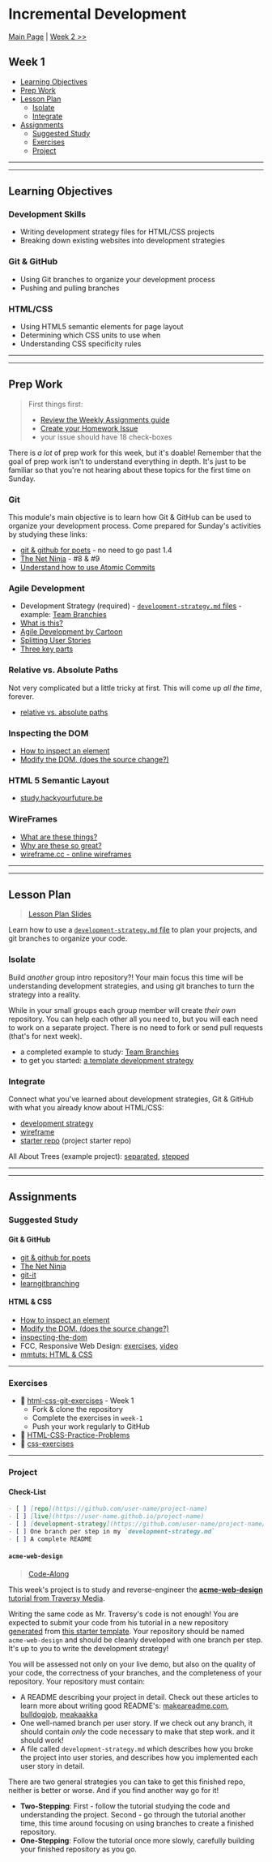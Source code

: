 # Incremental Development

[Main Page](../README.md) | [Week 2 >>](../week-2/README.md)

## Week 1

- [Learning Objectives](#learning-objectives)
- [Prep Work](#prep-work)
- [Lesson Plan](#lesson-plan)
  - [Isolate](#isolate)
  - [Integrate](#integrate)
- [Assignments](#assignments)
  - [Suggested Study](#suggested-study)
  - [Exercises](#exercises)
  - [Project](#project)

---
---

## Learning Objectives

### Development Skills

- Writing development strategy files for HTML/CSS projects
- Breaking down existing websites into development strategies

### Git & GitHub

- Using Git branches to organize your development process
- Pushing and pulling branches

### HTML/CSS

- Using HTML5 semantic elements for page layout
- Determining which CSS units to use when
- Understanding CSS specificity rules

---
---

## Prep Work

> First things first:
> - [Review the Weekly Assignments guide](https://home.hackyourfuture.be/students/weekly-assignments)
> - [Create your Homework Issue](https://home.hackyourfuture.be/students/homework-issues)
> - your issue should have 18 check-boxes

There is _a lot_ of prep work for this week, but it's doable!  Remember that the goal of prep work isn't to understand everything in depth.  It's just to be familiar so that you're not hearing about these topics for the first time on Sunday.

### Git

This module's main objective is to learn how Git & GitHub can be used to organize your development process.  Come prepared for Sunday's activities by studying these links:

- [git & github for poets](https://www.youtube.com/watch?v=BCQHnlnPusY&list=PLRqwX-V7Uu6ZF9C0YMKuns9sLDzK6zoiV) - no need to go past 1.4
- [The Net Ninja](https://www.youtube.com/watch?v=QV0kVNvkMxc&list=PL4cUxeGkcC9goXbgTDQ0n_4TBzOO0ocPR&index=8) - #8 & #9
- [Understand how to use Atomic Commits](https://curiousprogrammer.io/blog/how-to-craft-your-changes-into-small-atomic-commits-using-git)

### Agile Development

- Development Strategy (required)
      - [`development-strategy.md` files](https://home.hackyourfuture.be/students/development-strategy)
      - example: [Team Branchies](https://github.com/HackYourFutureBelgium/team-branchies)
- [What is this?](https://www.youtube.com/watch?v=GzzkpAOxHXs)
- [Agile Development by Cartoon](https://www.youtube.com/watch?v=Z9QbYZh1YXY&list=PLBUu5aGDLKnbeEx8U-5r436bw6p9wv1rS)
- [Splitting User Stories](https://www.youtube.com/watch?v=EDT0HMtDwYI)
- [Three key parts](https://www.youtube.com/watch?v=ctFzjMygaRo)

### Relative vs. Absolute Paths

Not very complicated but a little tricky at first.   This will come up _all the time_, forever.

- [relative vs. absolute paths](https://www.youtube.com/watch?v=ephId3mYu9o)

### Inspecting the DOM

- [How to inspect an element](https://www.lifewire.com/get-inspect-element-tool-for-browser-756549)
- [Modify the DOM. (does the source change?)](https://zapier.com/blog/inspect-element-tutorial/)

### HTML 5 Semantic Layout

- [study.hackyourfuture.be](https://study.hackyourfuture.be/html-css/html#semantic-layout)

### WireFrames

* [What are these things?](https://www.youtube.com/results?search_query=what+are+wireframes)
* [Why are these so great?](https://medium.com/@ray_vevaina/wireframing-a-front-end-developers-best-friend-c541df51ea65)
* [wireframe.cc - online wireframes](https://wireframe.cc/)


---
---

## Lesson Plan

> [Lesson Plan Slides](https://hackyourfuture.be/incremental-development/week-1)

Learn how to use a [`development-strategy.md` file](https://home.hackyourfuture.be/students/development-strategy) to plan your projects, and git branches to organize your code.

### Isolate

Build _another_ group intro repository?!  Your main focus this time will be understanding development strategies, and using git branches to turn the strategy into a reality.

While in your small groups each group member will create _their own_ repository.  You can help each other all you need to, but you will each need to work on a separate project. There is no need to fork or send pull requests (that's for next week).

- a completed example to study: [Team Branchies](https://github.com/HackYourFutureBelgium/team-branchies)
- to get you started: [a template development strategy](../isolate/development-strategy-team-repo.md)

### Integrate

Connect what you've learned about development strategies, Git & GitHub with what you already know about HTML/CSS:

- [development strategy](../integrate/development-strategy-semantic-layout.md)
- [wireframe](../integrate/wireframe.gif)
- [starter repo](https://github.com/hackyourfuturebelgium/w3-validation-template) (project starter repo)

All About Trees (example project): [separated](https://github.com/hackyourfuturebelgium/built-with-branches), [stepped](../integrate/all-about-trees-stepped)

---
---

## Assignments

### Suggested Study

#### Git & GitHub

- [git & github for poets](https://www.youtube.com/watch?v=BCQHnlnPusY&list=PLRqwX-V7Uu6ZF9C0YMKuns9sLDzK6zoiV)
- [The Net Ninja](https://www.youtube.com/playlist?list=PL4cUxeGkcC9goXbgTDQ0n_4TBzOO0ocPR)
- [git-it](https://github.com/jlord/git-it-electron/)
- [learngitbranching](https://learngitbranching.js.org)

#### HTML & CSS

- [How to inspect an element](https://www.lifewire.com/get-inspect-element-tool-for-browser-756549)
- [Modify the DOM. (does the source change?)](https://zapier.com/blog/inspect-element-tutorial/)
- [inspecting-the-dom](https://hackyourfuture.be/inspecting-the-dom)
- FCC, Responsive Web Design: [exercises](https://www.freecodecamp.org/learn), [video](https://www.youtube.com/watch?v=srvUrASNj0s)
- [mmtuts: HTML & CSS](https://www.youtube.com/watch?v=TKYsuU86-DQ&list=PL0eyrZgxdwhwNC5ppZo_dYGVjerQY3xYU)

---

### Exercises

- :egg: [html-css-git-exercises](https://github.com/hackyourfuturebelgium/html-css-git-exercises) - Week 1
  - Fork & clone the repository
  - Complete the exercises in `week-1`
  - Push your work regularly to GitHub
- :hatching_chick: [HTML-CSS-Practice-Problems](https://github.com/DevMountain/HTML-CSS-Practice-Problems)
- :hatched_chick: [css-exercises](https://github.com/dangodev/css-exercises)

---

### Project

#### Check-List

```md
- [ ] [repo](https://github.com/user-name/project-name)
- [ ] [live](https://user-name.github.io/project-name)
- [ ] [development-strategy](https://github.com/user-name/project-name/tree/master/development-strategy.md)
- [ ] One branch per step in my `development-strategy.md`
- [ ] A complete README
```

#### `acme-web-design`

> [Code-Along](https://home.hackyourfuture.be/students/weekly-assignments#projects)

This week's project is to study and reverse-engineer the [__acme-web-design__ tutorial from Traversy Media](https://www.youtube.com/watch?v=Wm6CUkswsNw).

Writing the same code as Mr. Traversy's code is not enough! You are expected to submit your code from his tutorial in a new repository [generated](https://github.blog/2019-06-06-generate-new-repositories-with-repository-templates/) from [this starter template](https://github.com/HackYourFutureBelgium/w3-validation-template).  Your repository should be named `acme-web-design` and should be cleanly developed with one branch per step.  It's up to you to write the development strategy!

You will be assessed not only on your live demo, but also on the quality of your code, the correctness of your branches, and the completeness of your repository. Your repository must contain:

- A README describing your project in detail.  Check out these articles to learn more about writing good README's: [makeareadme.com](https://www.makeareadme.com/), [bulldogjob](https://bulldogjob.com/news/449-how-to-write-a-good-readme-for-your-github-project), [meakaakka](https://medium.com/@meakaakka/a-beginners-guide-to-writing-a-kickass-readme-7ac01da88ab3)
- One well-named branch per user story. If we check out any branch, it should contain _only_ the code necessary to make that step work. and it should work!
- A file called `development-strategy.md` which describes how you broke the project into user stories, and describes how you implemented each user story in detail.

There are two general strategies you can take to get this finished repo, neither is better or worse.  And if you find another way go for it!

- __Two-Stepping__: First - follow the tutorial studying the code and understanding the project.  Second - go through the tutorial another time, this time around focusing on using branches to create a finished repository.
- __One-Stepping__: Follow the tutorial once more slowly, carefully building your finished repository as you go.

